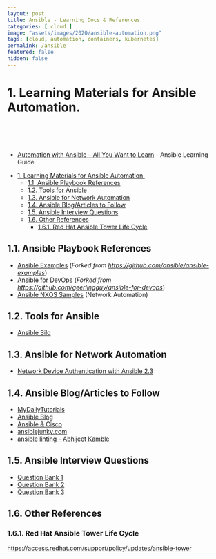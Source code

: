 ```yaml
---
layout: post
title: Ansible - Learning Docs & References
categories: [ cloud ]
image: "assets/images/2020/ansible-automation.png"
tags: [cloud, automation, containers, kubernetes]
permalink: /ansible
featured: false
hidden: false
---
```


# 1. Learning Materials for Ansible Automation.
<br><br><br>
- [Automation with Ansible – All You Want to Learn](https://www.techbeatly.com/ansible/) - Ansible Learning Guide

<!-- TOC -->

- [1. Learning Materials for Ansible Automation.](#1-learning-materials-for-ansible-automation)
  - [1.1. Ansible Playbook References](#11-ansible-playbook-references)
  - [1.2. Tools for Ansible](#12-tools-for-ansible)
  - [1.3. Ansible for Network Automation](#13-ansible-for-network-automation)
  - [1.4. Ansible Blog/Articles to Follow](#14-ansible-blogarticles-to-follow)
  - [1.5. Ansible Interview Questions](#15-ansible-interview-questions)
  - [1.6. Other References](#16-other-references)
    - [1.6.1. Red Hat Ansible Tower Life Cycle](#161-red-hat-ansible-tower-life-cycle)

<!-- /TOC -->

## 1.1. Ansible Playbook References
- [Ansible Examples](https://github.com/ginigangadharan/ansible-examples) 
(*Forked from https://github.com/ansible/ansible-examples*)
- [Ansible for DevOps](https://github.com/ginigangadharan/ansible-for-devops) 
(*Forked from https://github.com/geerlingguy/ansible-for-devops*)
- [Ansible NXOS Samples](https://github.com/ginigangadharan/Ansible-NXOS) (Network Automation)

## 1.2. Tools for Ansible

- [Ansible Silo](https://groupon.github.io/ansible-silo)

## 1.3. Ansible for Network Automation

- [Network Device Authentication with Ansible 2.3](https://www.ansible.com/blog/network-device-authentication-with-ansible-2-3)

## 1.4. Ansible Blog/Articles to Follow
- [MyDailyTutorials](http://www.mydailytutorials.com/category/tutorials/ansible/)
- [Ansible Blog](https://www.ansible.com/blog)
- [Ansible & Cisco](https://blogs.cisco.com/tag/ansible)
- [ansiblejunky.com](https://www.ansiblejunky.com/)
- [ansible linting - Abhijeet Kamble](https://medium.com/faun/linting-your-ansible-playbooks-and-make-a-continuous-integration-ci-solution-bcf8b4ea4c03)

## 1.5. Ansible Interview Questions
- [Question Bank 1](https://career.guru99.com/ansible-interview-questions-answers/)
- [Question Bank 2](https://www.edureka.co/blog/interview-questions/ansible-interview-questions/)
- [Question Bank 3](https://mindmajix.com/ansible-interview-questions)

## 1.6. Other References

### 1.6.1. Red Hat Ansible Tower Life Cycle

https://access.redhat.com/support/policy/updates/ansible-tower
